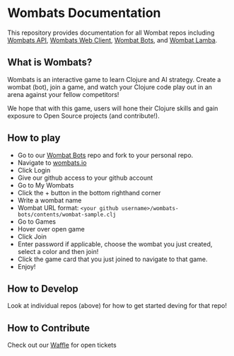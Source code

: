 # Wombats Documentation 
This repository provides documentation for all Wombat repos including [Wombats API](https://github.com/willowtreeapps/wombats-api), [Wombats Web Client](https://github.com/willowtreeapps/wombats-web-client), [Wombat Bots](https://github.com/willowtreeapps/wombats-bots), and [Wombat Lamba](https://github.com/willowtreeapps/wombats-lambda).

## What is Wombats?
Wombats is an interactive game to learn Clojure and AI strategy. Create a wombat (bot), join a game, and watch your Clojure code play out in an arena against your fellow competitors!

We hope that with this game, users will hone their Clojure skills and gain exposure to Open Source projects (and contribute!). 

## How to play
* Go to our [Wombat Bots](https://github.com/willowtreeapps/wombats-bots) repo and fork to your personal repo.
* Navigate to [wombats.io](http://qa.wombats.io/#/) 
* Click Login
* Give our github access to your github account
* Go to My Wombats
* Click the + button in the bottom righthand corner
* Write a wombat name
* Wombat URL format: `<your github username>/wombats-bots/contents/wombat-sample.clj`
* Go to Games
* Hover over open game
* Click Join
* Enter password if applicable, choose the wombat you just created, select a color and then join!
* Click the game card that you just joined to navigate to that game.
* Enjoy!

## How to Develop
Look at individual repos (above) for how to get started deving for that repo! 

## How to Contribute
Check out our [Waffle](https://waffle.io/willowtreeapps/wombats-api/join) for open tickets
